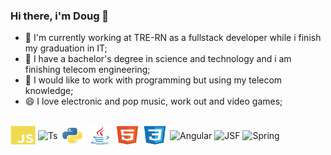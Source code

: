 ### Hi there, i'm Doug 👋

- 🔭 I'm currently working at TRE-RN as a fullstack developer while i finish my graduation in IT;
- 🌱 I have a bachelor's degree in science and technology and i am finishing telecom engineering;
- 👯 I would like to work with programming but using my telecom knowledge;
- 😄 I love electronic and pop music, work out and video games;

<div style="display: inline_block"><br>
  <img align="center" alt="Js" height="30" width="40" src="https://raw.githubusercontent.com/devicons/devicon/master/icons/javascript/javascript-plain.svg">
  <img align="center" alt="Ts" height="30" width="40" src="https://w7.pngwing.com/pngs/915/519/png-transparent-typescript-hd-logo-thumbnail.png">
    <img align="center" alt="Python" height="30" width="40" src="https://raw.githubusercontent.com/devicons/devicon/master/icons/python/python-original.svg">
  <img align="center" alt="Java" height="30" width="40" src="https://raw.githubusercontent.com/devicons/devicon/master/icons/java/java-original.svg">
  <img align="center" alt="HTML" height="30" width="40" src="https://raw.githubusercontent.com/devicons/devicon/master/icons/html5/html5-original.svg">
  <img align="center" alt="CSS" height="30" width="40" src="https://raw.githubusercontent.com/devicons/devicon/master/icons/css3/css3-original.svg">
  <img align="center" alt="Angular" height="30" width="40" src="https://upload.wikimedia.org/wikipedia/commons/thumb/c/cf/Angular_full_color_logo.svg/240px-Angular_full_color_logo.svg.png">
  <img align="center" alt="JSF" height="30" width="40" src="https://i.pinimg.com/originals/c9/e1/3e/c9e13e45b4541c050a8349214f77b431.jpg">
  <img align="center" alt="Spring" height="30" width="40" src="https://programadoresbrasil.com.br/wp-content/uploads/2021/05/spring-framework.png"> 
</div>
